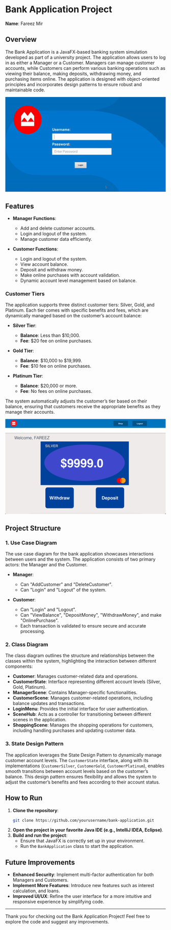 # Bank Application Project

**Name**: Fareez Mir   

## Overview

The Bank Application is a JavaFX-based banking system simulation developed as part of a university project. The application allows users to log in as either a Manager or a Customer. Managers can manage customer accounts, while Customers can perform various banking operations such as viewing their balance, making deposits, withdrawing money, and purchasing items online. The application is designed with object-oriented principles and incorporates design patterns to ensure robust and maintainable code.

![Overview of Bank Application](overview.gif)

## Features

- **Manager Functions**: 
  - Add and delete customer accounts.
  - Login and logout of the system.
  - Manage customer data efficiently.
  
- **Customer Functions**:
  - Login and logout of the system.
  - View account balance.
  - Deposit and withdraw money.
  - Make online purchases with account validation.
  - Dynamic account level management based on balance.

### Customer Tiers

The application supports three distinct customer tiers: Silver, Gold, and Platinum. Each tier comes with specific benefits and fees, which are dynamically managed based on the customer’s account balance:

- **Silver Tier**: 
  - **Balance**: Less than $10,000.
  - **Fee**: $20 fee on online purchases.
  
- **Gold Tier**: 
  - **Balance**: $10,000 to $19,999.
  - **Fee**: $10 fee on online purchases.
  
- **Platinum Tier**: 
  - **Balance**: $20,000 or more.
  - **Fee**: No fees on online purchases.

The system automatically adjusts the customer’s tier based on their balance, ensuring that customers receive the appropriate benefits as they manage their accounts.

![Customer Tiers](customer_tiers.gif)

## Project Structure

### 1. Use Case Diagram

The use case diagram for the bank application showcases interactions between users and the system. The application consists of two primary actors: the Manager and the Customer. 

- **Manager**: 
  - Can "AddCustomer" and "DeleteCustomer".
  - Can "Login" and "Logout" of the system.

- **Customer**: 
  - Can "Login" and "Logout".
  - Can "ViewBalance", "DepositMoney", "WithdrawMoney", and make "OnlinePurchase".
  - Each transaction is validated to ensure secure and accurate processing.

### 2. Class Diagram

The class diagram outlines the structure and relationships between the classes within the system, highlighting the interaction between different components:

- **Customer**: Manages customer-related data and operations.
- **CustomerState**: Interface representing different account levels (Silver, Gold, Platinum).
- **ManagerScene**: Contains Manager-specific functionalities.
- **CustomerScene**: Manages customer-related operations, including balance updates and transactions.
- **LoginMenu**: Provides the initial interface for user authentication.
- **SceneHub**: Acts as a controller for transitioning between different scenes in the application.
- **ShoppingScene**: Manages the shopping operations for customers, including handling purchases and updating customer data.

### 3. State Design Pattern

The application leverages the State Design Pattern to dynamically manage customer account levels. The `CustomerState` interface, along with its implementations (`CustomerSilver`, `CustomerGold`, `CustomerPlatinum`), enables smooth transitions between account levels based on the customer’s balance. This design pattern ensures flexibility and allows the system to adjust the customer’s benefits and fees according to their account status.

## How to Run

1. **Clone the repository**:
    ```bash
    git clone https://github.com/yourusername/bank-application.git
    ```
2. **Open the project in your favorite Java IDE (e.g., IntelliJ IDEA, Eclipse)**.
3. **Build and run the project**:
    - Ensure that JavaFX is correctly set up in your environment.
    - Run the `BankApplication` class to start the application.

## Future Improvements

- **Enhanced Security**: Implement multi-factor authentication for both Managers and Customers.
- **Implement More Features**: Introduce new features such as interest calculation, and loans.
- **Improved UI/UX**: Refine the user interface for a more intuitive and responsive experience by simplifying code.

---

Thank you for checking out the Bank Application Project! Feel free to explore the code and suggest any improvements.

